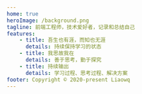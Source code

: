 ```yaml
---
home: true
heroImage: /background.png
tagline: 前端工程师，技术爱好者，记录和总结自己
features:
    - title: 吾生也有涯，而知也无涯
      details: 持续保持学习的状态
    - title: 我思故我在
      details: 善于思考，勤于探究
    - title: 持续输出
      details: 学习过程、思考过程、解决方案
footer: Copyright © 2020-present Liaowq
---
```

